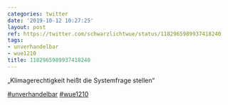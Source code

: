 ```yaml
---
categories: twitter
date: '2019-10-12 10:27:25'
layout: post
ref: https://twitter.com/schwarzlichtwue/status/1182965989937418240
tags:
- unverhandelbar
- wue1210
title: 1182965989937418240
---
```

„Klimagerechtigkeit heißt die Systemfrage stellen“

[#unverhandelbar](/t/unverhandelbar) [#wue1210](/t/wue1210)